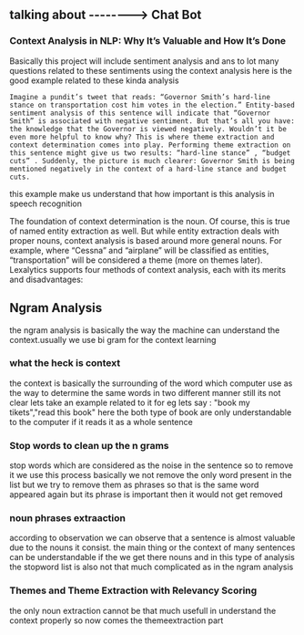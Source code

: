 ## talking about --------> Chat Bot 

### Context Analysis in NLP: Why It’s Valuable and How It’s Done

Basically this project will include sentiment analysis and ans to lot many questions related to these sentiments using the context analysis here is the good example related to these kinda analysis 

```Imagine a pundit’s tweet that reads: “Governor Smith’s hard-line stance on transportation cost him votes in the election.” Entity-based sentiment analysis of this sentence will indicate that “Governor Smith” is associated with negative sentiment. But that’s all you have: the knowledge that the Governor is viewed negatively. Wouldn’t it be even more helpful to know why? This is where theme extraction and context determination comes into play. Performing theme extraction on this sentence might give us two results: “hard-line stance” , “budget cuts” . Suddenly, the picture is much clearer: Governor Smith is being mentioned negatively in the context of a hard-line stance and budget cuts.```

this example make us understand that how important is this analysis in speech recognition

The foundation of context determination is the noun. Of course, this is true of named entity extraction as well. But while entity extraction deals with proper nouns, context analysis is based around more general nouns. For example, where “Cessna” and “airplane” will be classified as entities, “transportation” will be considered a theme (more on themes later). Lexalytics supports four methods of context analysis, each with its merits and disadvantages:

## Ngram Analysis
the ngram analysis is basically the way the machine can understand the context.usually we use bi gram for the context learning
### what the heck is context
the context is basically the surrounding of the word which computer use as the way to determine the same words in two different manner still its not clear lets take an example related to it 
for eg lets say : "book my tikets","read this book" here the both type of book are only understandable to the computer if it reads it as a whole sentence
### Stop words to clean up the n grams 
stop words which are considered as the noise in the sentence so to remove it we use this process basically we not remove the only word present in the list but we try to remove them as phrases so that is the same word appeared again but its phrase is important then it would not get removed
### noun phrases extraaction 
according to observation we can observe that a sentence is almost valuable due to the nouns it consist. the main thing or the context of many sentences can be understandable if the we get there nouns and in this type of analysis the stopword list is also not that much complicated as in the ngram analysis
### Themes and Theme Extraction with Relevancy Scoring
the only noun extraction cannot be that much usefull in understand the context properly so now comes the themeextraction part 
 



